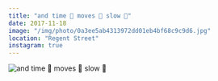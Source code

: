 ```yaml
---
title: "and time 🥁 moves 🥁 slow 🥁"
date: 2017-11-18
image: "/img/photo/0a3ee5ab4313972dd01eb4bf68c9c9d6.jpg"
location: "Regent Street"
instagram: true
---
```


![and time 🥁 moves 🥁 slow 🥁](/img/photo/0a3ee5ab4313972dd01eb4bf68c9c9d6.jpg)
